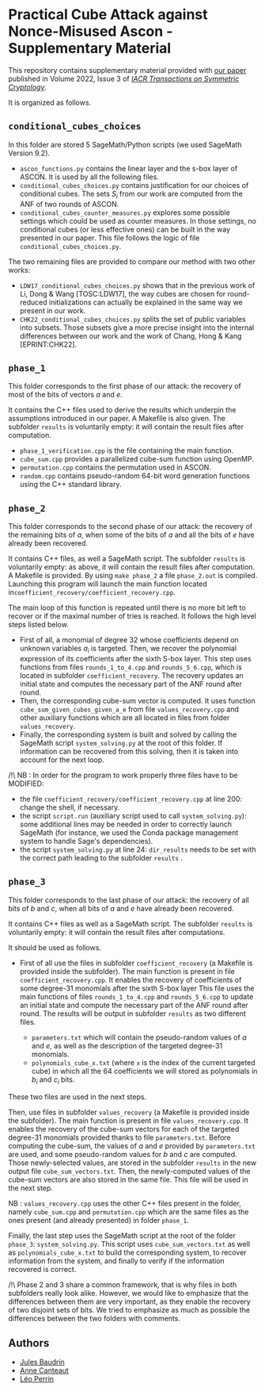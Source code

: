 # Practical Cube Attack against Nonce-Misused Ascon - Supplementary Material

This repository contains supplementary material provided with [our paper](https://tosc.iacr.org/index.php/ToSC/article/view/xxxx) published in
Volume 2022, Issue 3 of [*IACR Transactions on Symmetric Cryptology*](https://tosc.iacr.org/).

It is organized as follows.

## `conditional_cubes_choices`

In this folder are stored 5 SageMath/Python scripts (we used SageMath Version 9.2).

- `ascon_functions.py` contains the linear layer and the s-box layer of ASCON. It is used by all the following files.
- `conditional_cubes_choices.py` contains justification for our choices of conditional cubes. The sets $S_i$ from our work are computed from the ANF of two rounds of ASCON.
- `conditional_cubes_counter_measures.py` explores some possible settings which could be used as counter measures. In those settings, no conditional cubes (or less effective ones) can be built in the way presented in our paper. This file follows the logic of file `conditional_cubes_choices.py`.



The two remaining files are provided to compare our method with two other works:

- `LDW17_conditional_cubes_choices.py` shows that in the previous work of Li, Dong & Wang [TOSC:LDW17], the way cubes are chosen for round-reduced initializations can actually be explained in the same way we present in our work.
- `CHK22_conditional_cubes_choices.py` splits the set of public variables into subsets. Those subsets give a more precise insight into the internal differences between our work and the work of Chang, Hong & Kang [EPRINT:CHK22].



## `phase_1`

This folder corresponds to the first phase of our attack: the recovery of most of the bits of vectors $a$ and $e$.

It contains the C++ files used to derive the results which underpin the assumptions introduced in our paper. A Makefile is also given. The subfolder `results` is voluntarily empty: it will contain the result files after computation.

- `phase_1_verification.cpp` is the file containing the main function.
- `cube_sum.cpp` provides a parallelized cube-sum function using OpenMP.
- `permutation.cpp` contains the permutation used in ASCON.
- `random.cpp` contains pseudo-random 64-bit word generation functions using the C++ standard library.



## `phase_2`

This folder corresponds to the second phase of our attack: the recovery of the remaining bits of $a$, when some of the bits of $a$ and all the bits of $e$ have already been recovered.

It contains C++ files, as well a SageMath script. The subfolder `results` is voluntarily empty: as above, it will contain the result files after computation. A Makefile is provided. By using `make phase_2` a file `phase_2.out` is compiled. Launching this program will launch the main function located in`coefficient_recovery/coefficient_recovery.cpp`.

The main loop of this function is repeated until there is no more bit left to recover or if the maximal number of tries is reached. It follows the high level steps listed below.

- First of all, a monomial of degree 32 whose coefficients depend on unknown variables $a_i$ is targeted. Then, we recover the polynomial expression of its coefficients after the sixth S-box layer.  This step uses functions from files `rounds_1_to_4.cpp` and `rounds_5_6.cpp`, which is  located in subfolder `coefficient_recovery`. The recovery updates an initial state and computes the necessary part of the ANF round after round. 
- Then, the corresponding cube-sum vector is computed. It uses function `cube_sum_given_cubes_given_a_e`  from file `values_recovery.cpp` and other auxiliary functions which are all located in files from folder `values_recovery`.
- Finally, the corresponding system is built and solved by calling the SageMath script `system_solving.py` at the root of this folder. If information can be recovered from this solving, then it is taken into account for the next loop.

/!\ NB : In order for the program to work properly three files have to be MODIFIED:

- the file `coefficient_recovery/coefficient_recovery.cpp` at line 200: change the shell, if necessary.
- the script `script.run` (auxiliary script used to call `system_solving.py`): some additional lines may be needed in order to correctly launch SageMath (for instance, we used the Conda package management system to handle Sage's dependencies).
- the script `system_solving.py` at line 24: `dir_results` needs to be set with the correct path leading to the subfolder `results` .



## `phase_3`

This folder corresponds to the last phase of our attack: the recovery of all bits of $b$ and $c$, when all bits of $a$ and $e$ have already been recovered.

It contains C++ files as well as a SageMath script. The subfolder `results` is voluntarily empty: it will contain the result files after computations.

It should be used as follows.

- First of all use the files in subfolder `coefficient_recovery` (a Makefile is provided inside the subfolder). The main function is present in file `coefficient_recovery.cpp`. It enables the recovery of coefficients of some degree-31 monomials after the sixth S-box layer  This file uses the main functions of files `rounds_1_to_4.cpp` and `rounds_5_6.cpp` to update an initial state and compute the necessary part of the ANF round after round. The results will be output in subfolder `results` as two different files.

  -  `parameters.txt` which will contain the pseudo-random values of $a$ and $e$, as well as the description of the targeted degree-31 monomials.
  - `polynomials_cube_x.txt` (where `x` is the index of the current targeted cube) in which all the 64 coefficients we will stored as polynomials in $b_i$ and $c_i$ bits.

These two files are used in the next steps.

Then, use files in subfolder `values_recovery`  (a Makefile is provided inside the subfolder). The main function is present in file `values_recovery.cpp`. It enables the recovery of the cube-sum vectors for each of the targeted degree-31 monomials provided thanks to file `parameters.txt`. Before computing the cube-sum, the values of $a$ and $e$ provided by `parameters.txt` are used, and some pseudo-random values for $b$ and $c$ are computed. Those newly-selected values, are stored in the subfolder `results`  in the new output file `cube_sum_vectors.txt`. Then, the newly-computed values of the cube-sum vectors are also stored in the same file. This file will be used in the next step.

NB : `values_recovery.cpp` uses the other C++ files present in the folder, namely `cube_sum.cpp` and `permutation.cpp` which are the same files as the ones present (and already presented) in folder `phase_1`.

Finally, the last step uses the SageMath script at the root of the folder `phase_3`: `system_solving.py`. This script uses `cube_sum_vectors.txt` as well as `polynomials_cube_x.txt` to build the corresponding system, to recover information from the system, and finally to verify if the information recovered is correct.



/!\ Phase 2 and 3 share a common framework, that is why files in both subfolders really look alike. However, we would like to emphasize that the differences between them are very important, as they enable the recovery of two disjoint sets of bits. We tried to emphasize as much as possible the differences between the two folders with comments.


## Authors
- [Jules Baudrin](https://who.paris.inria.fr/Jules.Baudrin/)
- [Anne Canteaut](https://www.rocq.inria.fr/secret/Anne.Canteaut/)
- [Léo Perrin](https://who.paris.inria.fr/Leo.Perrin/)



